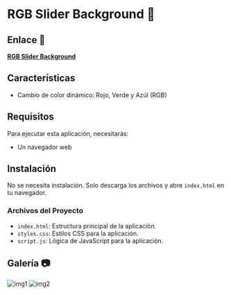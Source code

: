 #  RGB Slider Background 🎨

## Enlace 🔗

[**RGB Slider Background**](https://juanbautistamalina.github.io/rgb-slider-background/)


## Características

- Cambio de color dinámico: Rojo, Verde y Azúl (RGB)

## Requisitos

Para ejecutar esta aplicación, necesitarás:

- Un navegador web


## Instalación

No se necesita instalación. Solo descarga los archivos y abre `index.html` en tu navegador.

### Archivos del Proyecto

- `index.html`: Estructura principal de la aplicación.
- `styles.css`: Estilos CSS para la aplicación.
- `script.js`: Lógica de JavaScript para la aplicación.


## Galería 📷
![img1](https://github.com/user-attachments/assets/a70b4ed6-68ab-4835-92c0-02e63df587e1)
![img2](https://github.com/user-attachments/assets/b563686a-7399-4b67-b4c0-f4786fc48425)
